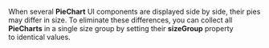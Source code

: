 When several **PieChart** UI components are displayed side by&nbsp;side, their pies may differ in&nbsp;size. To&nbsp;eliminate these differences, you can collect all **PieCharts** in&nbsp;a&nbsp;single size group by&nbsp;setting their **sizeGroup** property to&nbsp;identical values.
